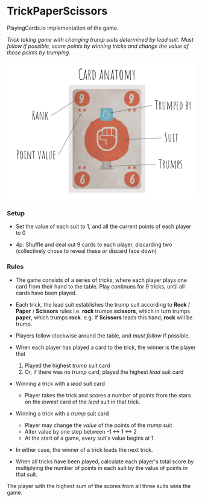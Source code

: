 # TrickPaperScissors

PlayingCards.io implementation of the game.

*Trick taking game with changing trump suits determined by lead suit. Must follow if possible, score points by winning tricks and change the value of those points by trumping.*

![Anatomy of a card](CardAnatomy.png)

### Setup

- Set the value of each suit to 1, and all the current points of each player to 0

- 4p: Shuffle and deal out 9 cards to each player, discarding two (collectively chose to reveal these or discard face down)

### Rules

- The game consists of a series of tricks, where each player plays one card from their hand to the table. Play continues for 9 tricks, until all cards have been played.

- Each trick, the lead suit establishes the trump suit according to **Rock** / **Paper** / **Scissors** rules i.e. **rock** trumps **scissors**, which in turn trumps **paper**, which trumps **rock**. e.g. If **Scissors** leads this hand, **rock** will be trump.

- Players follow clockwise around the table, and *must follow* if possible.

- When each player has played a card to the trick, the winner is the player that
  1. Played the highest *trump* suit card
  2. Or, if there was no *trump* card, played the highest *lead* suit card

- Winning a trick with a *lead* suit card
  - Player takes the trick and scores a number of points from the stars on the *lowest* card of the *lead* suit in that trick.

- Winning a trick with a *trump* suit card
  - Player may change the *value* of the points of the *trump* suit
  - Alter value by one step between -1 <-> 1 <-> 2
  - At the start of a game, every suit's value begins at 1

- In either case, the winner of a trick leads the next trick.

- When all tricks have been played, calculate each player's total score by multiplying the number of points in each suit by the value of points in that suit.

The player with the highest sum of the scores from all three suits wins the game.
